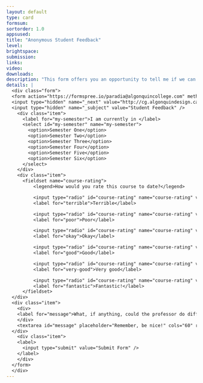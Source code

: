 ```yaml
---
layout: default
type: card
formsum: 
sortorder: 1.0
appsused: 
title: "Anonymous Student Feedback"
level: 
brightspace: 
submission: 
links: 
video: 
downloads: 
description: "This form offers you an opportunity to tell me if we can improve anything in your Computer Graphics courses. Rest assured that the submissions are anonymous in an effort to encourage complete openness."
details: |
  <div class="form">
  <form action="https://formspree.io/paradia@algonquincollege.com" method="POST">
  <input type="hidden" name="_next" value="http://cg.algonquindesign.ca/topics/thanks.html" />
  <input type="hidden" name="_subject" value="Student Feedback" />
    <div class="item">
      <label for="my-semester">I am currently in </label>
      <select id="my-semester" name="my-semester">
        <option>Semester One</option>
        <option>Semester Two</option>
        <option>Semester Three</option>
        <option>Semester Four</option>
        <option>Semester Five</option>
        <option>Semester Six</option>
      </select>
    </div>
    <div class="item">
      <fieldset name="course-rating">
          <legend>How would you rate this course to date?</legend>

          <input type="radio" id="course-rating" name="course-rating" value="Terrible">
          <label for="terrible">Terrible</label>

          <input type="radio" id="course-rating" name="course-rating" value="Poor">
          <label for="poor">Poor</label>

          <input type="radio" id="course-rating" name="course-rating" value="Okay">
          <label for="okay">Okay</label>

          <input type="radio" id="course-rating" name="course-rating" value="Good">
          <label for="good">Good</label>

          <input type="radio" id="course-rating" name="course-rating" value="Very good">
          <label for="very-good">Very good</label>

          <input type="radio" id="course-rating" name="course-rating" value="Fantastic!">
          <label for="fantastic">Fantastic!</label>
      </fieldset>
  </div>
  <div class="item">
    <div>
    <label for="message">What, if anything, could the professor do differently to be of benefit to you going forward in this course?</label>
    </div>
    <textarea id="message" placeholder="Remember, be nice!" cols="60" rows="5" name="Comment"></textarea>
  </div>
    <div class="item">
    <label>
      <input type="submit" value="Submit Form" />
    </label>
    </div>
  </form>
  </div>
---
```

